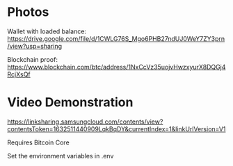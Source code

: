# Photos

Wallet with loaded balance:
https://drive.google.com/file/d/1CWLG76S_Mgo6PHB27ndUJ0WeY7ZY3prn/view?usp=sharing

Blockchain proof:
https://www.blockchain.com/btc/address/1NxCcVz35uojvHwzxyurX8DQGj4RcjXsQf


# Video Demonstration
https://linksharing.samsungcloud.com/contents/view?contentsToken=1632511440909LqkBqDY&currentIndex=1&linkUrlVersion=V1






Requires Bitcoin Core

Set the environment variables in .env 

